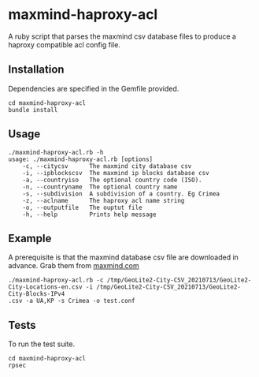 # maxmind-haproxy-acl

A ruby script that parses the maxmind csv database files to produce a haproxy
compatible acl config file.

## Installation

Dependencies are specified in the Gemfile provided.
```
cd maxmind-haproxy-acl
bundle install
```

## Usage

```
./maxmind-haproxy-acl.rb -h
usage: ./maxmind-haproxy-acl.rb [options]
    -c, --citycsv      The maxmind city database csv
    -i, --ipblockscsv  The maxmind ip blocks database csv
    -a, --countryiso   The optional country code (ISO).
    -n, --countryname  The optional country name
    -s, --subdivision  A subdivision of a country. Eg Crimea
    -z, --aclname      The haproxy acl name string
    -o, --outputfile   The ouptut file
    -h, --help         Prints help message

```

## Example

A prerequisite is that the maxmind database csv file are downloaded in advance.
Grab them from [maxmind.com](https://www.maxmind.com/)

```
./maxmind-haproxy-acl.rb -c /tmp/GeoLite2-City-CSV_20210713/GeoLite2-City-Locations-en.csv -i /tmp/GeoLite2-City-CSV_20210713/GeoLite2-City-Blocks-IPv4
.csv -a UA,KP -s Crimea -o test.conf
```


## Tests

To run the test suite.

```
cd maxmind-haproxy-acl
rpsec
```

